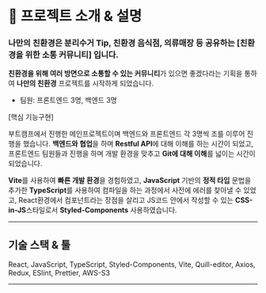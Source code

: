 # 📌 프로젝트 소개 & 설명
### 나만의 친환경은 분리수거 Tip, 친환경 음식점, 의류매장 등 공유하는 **[친환경을 위한 소통 커뮤니티]** 입니다.

**친환경을 위해 여러 방면으로 소통할 수 있는 커뮤니티**가 있으면 좋겠다라는 기획을 통하여 **나만의 친환경** 프로젝트를 시작하게 되었습니다.

- 팀원: 프론트엔드 3명, 백엔드 3명

[핵심 기능구현]

부트캠프에서 진행한 메인프로젝트이며 백엔드와 프론트엔드 각 3명씩 조를 이루어 진행을 했습니다.
**백엔드와 협업**을 하며 **Restful API**에 대해 이해를 하는 시간이 되었고, 프론트엔드 팀원들과 진행을 하며 개발 환경을 맞추고 **Git에 대해 이해**를 넓이는 시간이 되었습니다.

**Vite**를 사용하여 **빠른 개발 환경**을 경험하였고, **JavaScript** 기반의 **정적 타입** 문법을 추가한 **TypeScript**를 사용하여 컴파일을 하는 과정에서 사전에 에러를 찾아낼 수 있었고, React환경에서 컴포넌트라는 장점을 살리고 JS코드 안에서 작성할 수 있는 **CSS-in-JS**스타일로서 **Styled-Components** 사용하였습니다.

---

## 기술 스택 & 툴

React, JavaScript, TypeScript, Styled-Components, Vite, Quill-editor, Axios, Redux, ESlint, Prettier, AWS-S3

---